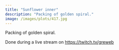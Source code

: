 ```yaml
---
title: "Sunflower inner"
description: "Packing of golden spiral."
image: /images/plots/417.jpg
---
```


Packing of golden spiral.

Done during a live stream on https://twitch.tv/greweb
